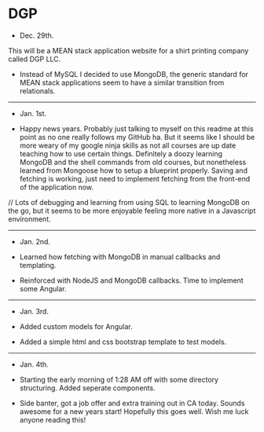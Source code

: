 # DGP

- Dec. 29th.

This will be a MEAN stack application website for a shirt printing company called DGP LLC.

- Instead of MySQL I decided to use MongoDB, the generic standard for MEAN stack applications seem to have a similar transition from relationals. 

------------------------------------------------------------

- Jan. 1st.

- Happy news years. Probably just talking to myself on this readme at this point as no one really follows my GitHub ha. But it seems like I should be more weary of my google ninja skills as not all courses are up date teaching how to use certain things. Definitely a doozy learning MongoDB and the shell commands from old courses, but nonetheless learned from Mongoose how to setup a blueprint properly. Saving and fetching is working, just need to implement fetching from the front-end of the application now.

// Lots of debugging and learning from using SQL to learning MongoDB on the go, but it seems to be more enjoyable feeling more native in a Javascript environment.

------------------------------------------------------------

- Jan. 2nd.

- Learned how fetching with MongoDB in manual callbacks and templating.

- Reinforced with NodeJS and MongoDB callbacks. Time to implement some Angular.

------------------------------------------------------------

- Jan. 3rd.

- Added custom models for Angular.
- Added a simple html and css bootstrap template to test models.

------------------------------------------------------------

- Jan. 4th.

- Starting the early morning of 1:28 AM off with some directory structuring. Added seperate components.

- Side banter, got a job offer and extra training out in CA today. Sounds awesome for a new years start! Hopefully this goes well. Wish me luck anyone reading this!